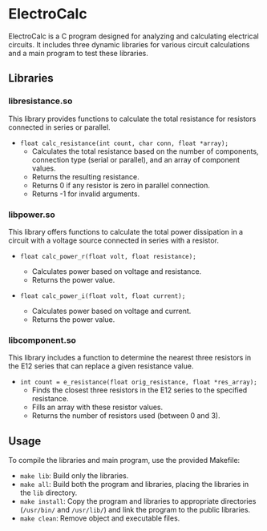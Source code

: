 # ElectroCalc

ElectroCalc is a C program designed for analyzing and calculating electrical circuits. It includes three dynamic libraries for various circuit calculations and a main program to test these libraries.

## Libraries

### libresistance.so

This library provides functions to calculate the total resistance for resistors connected in series or parallel.

- `float calc_resistance(int count, char conn, float *array);`
  - Calculates the total resistance based on the number of components, connection type (serial or parallel), and an array of component values.
  - Returns the resulting resistance.
  - Returns 0 if any resistor is zero in parallel connection.
  - Returns -1 for invalid arguments.

### libpower.so

This library offers functions to calculate the total power dissipation in a circuit with a voltage source connected in series with a resistor.

- `float calc_power_r(float volt, float resistance);`
  - Calculates power based on voltage and resistance.
  - Returns the power value.

- `float calc_power_i(float volt, float current);`
  - Calculates power based on voltage and current.
  - Returns the power value.

### libcomponent.so

This library includes a function to determine the nearest three resistors in the E12 series that can replace a given resistance value.

- `int count = e_resistance(float orig_resistance, float *res_array);`
  - Finds the closest three resistors in the E12 series to the specified resistance.
  - Fills an array with these resistor values.
  - Returns the number of resistors used (between 0 and 3).

## Usage

To compile the libraries and main program, use the provided Makefile:

- `make lib`: Build only the libraries.
- `make all`: Build both the program and libraries, placing the libraries in the `lib` directory.
- `make install`: Copy the program and libraries to appropriate directories (`/usr/bin/` and `/usr/lib/`) and link the program to the public libraries.
- `make clean`: Remove object and executable files.
